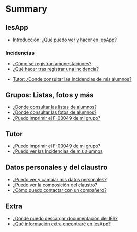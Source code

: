 # Summary

<!--
## Bases

* [Introduction](README.md)
-->
## IesApp
* [Introducción: ¿Qué puedo ver y hacer en IesApp? ](iesapp.md)

### Incidencias
* [¿Cómo se registran amonestaciones?](incidencias01.md)
* [¿Qué hacer tras registrar una incidencia?](incidencias02.md)
- [Tutor: ¿Donde consultar las incidencias de mis alumnos?](listas03.md)

## Grupos: Listas, fotos y más

- [¿Donde consultar las listas de alumnos?](listas01.md)
- [¿Donde consultar las fotos de alumnos?](listas02.md)
- [¿Puedo imprimir el F-00049 de mi grupo?](f49.md)

## Tutor

<!--
- ¿Cómo puedo consultar los datos de mis alumnos?
-->
- [¿Puedo imprimir el F-00049 de mi grupo?](f49.md)
- [¿Puedo ver las Incidencias de mis alumnos](incidencias03.md)

## Datos personales y del  claustro

- [¿Puedo ver y cambiar mis datos personales?](profe01.md)
- [¿Puedo ver la composición del claustro?](profe02.md)
- [¿Cómo puedo contactar con un compañero?](profe03.md)

## Extra

- [¿Dónde puedo descargar documentación del IES?](extra01.md)
- [¿Qué información extra encontraré en IesApp?](extra02.md)
